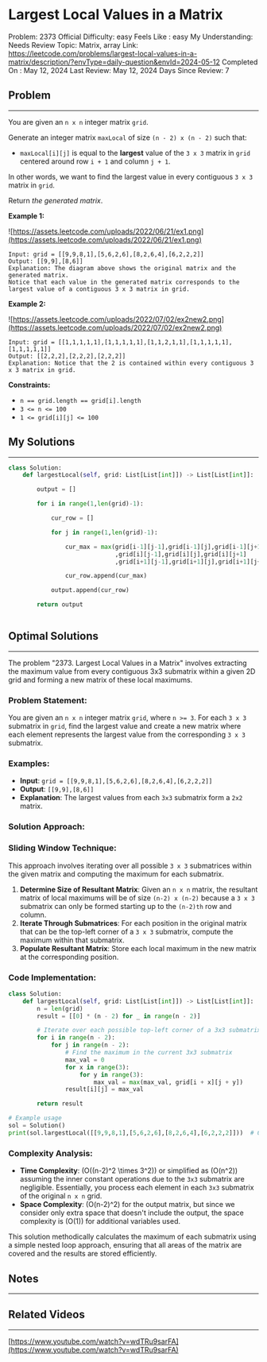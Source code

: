 # Largest Local Values in a Matrix

Problem: 2373
Official Difficulty: easy
Feels Like : easy
My Understanding: Needs Review
Topic: Matrix, array
Link: https://leetcode.com/problems/largest-local-values-in-a-matrix/description/?envType=daily-question&envId=2024-05-12
Completed On : May 12, 2024
Last Review: May 12, 2024
Days Since Review: 7

## Problem

---

You are given an `n x n` integer matrix `grid`.

Generate an integer matrix `maxLocal` of size `(n - 2) x (n - 2)` such that:

- `maxLocal[i][j]` is equal to the **largest** value of the `3 x 3` matrix in `grid` centered around row `i + 1` and column `j + 1`.

In other words, we want to find the largest value in every contiguous `3 x 3` matrix in `grid`.

Return *the generated matrix*.

**Example 1:**

![https://assets.leetcode.com/uploads/2022/06/21/ex1.png](https://assets.leetcode.com/uploads/2022/06/21/ex1.png)

```
Input: grid = [[9,9,8,1],[5,6,2,6],[8,2,6,4],[6,2,2,2]]
Output: [[9,9],[8,6]]
Explanation: The diagram above shows the original matrix and the generated matrix.
Notice that each value in the generated matrix corresponds to the largest value of a contiguous 3 x 3 matrix in grid.
```

**Example 2:**

![https://assets.leetcode.com/uploads/2022/07/02/ex2new2.png](https://assets.leetcode.com/uploads/2022/07/02/ex2new2.png)

```
Input: grid = [[1,1,1,1,1],[1,1,1,1,1],[1,1,2,1,1],[1,1,1,1,1],[1,1,1,1,1]]
Output: [[2,2,2],[2,2,2],[2,2,2]]
Explanation: Notice that the 2 is contained within every contiguous 3 x 3 matrix in grid.

```

**Constraints:**

- `n == grid.length == grid[i].length`
- `3 <= n <= 100`
- `1 <= grid[i][j] <= 100`

## My Solutions

---

```python
class Solution:
    def largestLocal(self, grid: List[List[int]]) -> List[List[int]]:

        output = []

        for i in range(1,len(grid)-1):

            cur_row = []

            for j in range(1,len(grid)-1):

                cur_max = max(grid[i-1][j-1],grid[i-1][j],grid[i-1][j+1]
                              ,grid[i][j-1],grid[i][j],grid[i][j+1]
                              ,grid[i+1][j-1],grid[i+1][j],grid[i+1][j+1])

                cur_row.append(cur_max)

            output.append(cur_row)

        return output
```

```python

```

## Optimal Solutions

---

The problem "2373. Largest Local Values in a Matrix" involves extracting the maximum value from every contiguous 3x3 submatrix within a given 2D grid and forming a new matrix of these local maximums.

### Problem Statement:

You are given an `n x n` integer matrix `grid`, where `n >= 3`. For each `3 x 3` submatrix in `grid`, find the largest value and create a new matrix where each element represents the largest value from the corresponding `3 x 3` submatrix.

### Examples:

- **Input**: `grid = [[9,9,8,1],[5,6,2,6],[8,2,6,4],[6,2,2,2]]`
- **Output**: `[[9,9],[8,6]]`
- **Explanation**: The largest values from each `3x3` submatrix form a `2x2` matrix.

### Solution Approach:

### Sliding Window Technique:

This approach involves iterating over all possible `3 x 3` submatrices within the given matrix and computing the maximum for each submatrix.

1. **Determine Size of Resultant Matrix**: Given an `n x n` matrix, the resultant matrix of local maximums will be of size `(n-2) x (n-2)` because a `3 x 3` submatrix can only be formed starting up to the `(n-2)th` row and column.
2. **Iterate Through Submatrices**: For each position in the original matrix that can be the top-left corner of a `3 x 3` submatrix, compute the maximum within that submatrix.
3. **Populate Resultant Matrix**: Store each local maximum in the new matrix at the corresponding position.

### Code Implementation:

```python
class Solution:
    def largestLocal(self, grid: List[List[int]]) -> List[List[int]]:
        n = len(grid)
        result = [[0] * (n - 2) for _ in range(n - 2)]

        # Iterate over each possible top-left corner of a 3x3 submatrix
        for i in range(n - 2):
            for j in range(n - 2):
                # Find the maximum in the current 3x3 submatrix
                max_val = 0
                for x in range(3):
                    for y in range(3):
                        max_val = max(max_val, grid[i + x][j + y])
                result[i][j] = max_val

        return result

# Example usage
sol = Solution()
print(sol.largestLocal([[9,9,8,1],[5,6,2,6],[8,2,6,4],[6,2,2,2]]))  # Output: [[9,9],[8,6]]

```

### Complexity Analysis:

- **Time Complexity**: \(O((n-2)^2 \times 3^2)\) or simplified as \(O(n^2)\) assuming the inner constant operations due to the `3x3` submatrix are negligible. Essentially, you process each element in each `3x3` submatrix of the original `n x n` grid.
- **Space Complexity**: \(O(n-2)^2\) for the output matrix, but since we consider only extra space that doesn't include the output, the space complexity is \(O(1)\) for additional variables used.

This solution methodically calculates the maximum of each submatrix using a simple nested loop approach, ensuring that all areas of the matrix are covered and the results are stored efficiently.

## Notes

---

 

## Related Videos

---

[https://www.youtube.com/watch?v=wdTRu9sarFA](https://www.youtube.com/watch?v=wdTRu9sarFA)